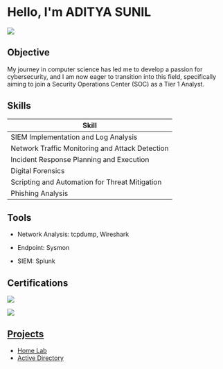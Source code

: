 # Hello, I'm ADITYA SUNIL
<a href="https://www.linkedin.com/in/aditya-sunil-5559b7335/"><img src="https://img.shields.io/badge/-LinkedIn-0072b1?&style=for-the-badge&logo=linkedin&logoColor=white" /></a>

## Objective

My journey in computer science has led me to develop a passion for cybersecurity, and I am now eager to transition into this field, specifically aiming to join a Security Operations Center (SOC) as a Tier 1 Analyst.

## Skills

| Skill                                         |          
|-----------------------------------------------|
| SIEM Implementation and Log Analysis          | 
| Network Traffic Monitoring and Attack Detection |
| Incident Response Planning and Execution      | 
| Digital Forensics                 |
| Scripting and Automation for Threat Mitigation | 
| Phishing Analysis                             |       

## Tools
- Network Analysis: tcpdump, Wireshark
    
- Endpoint: Sysmon

- SIEM: Splunk

## Certifications
<div>
<a href="https://tryhackme-certificates.s3-eu-west-1.amazonaws.com/THM-ZMEGSASHEV.png"><img src="https://img.shields.io/badge/-SOC%20Level%201-FF0000?style=for-the-badge&logo=TryHackMe&logoColor=white" />
    
<a href="https://coursera.org/share/019804f4eb8facb19f96746f27444d16"><img src="https://img.shields.io/badge/-Google%20Cybersecurity-4285F4?style=for-the-badge&logo=Google&logoColor=white" />

</div>

## Projects
- <a href="https://github.com/adi166/HOME-LAB/blob/main/README.md"> Home Lab 
- <a href="https://github.com/adi166/AD-Lab"> Active Directory 
